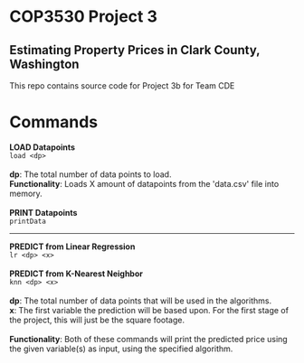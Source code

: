 # COP3530 Project 3
## Estimating Property Prices in Clark County, Washington
This repo contains source code for Project 3b for Team CDE

# Commands
**LOAD Datapoints**\
```load <dp>```\
\
**dp**: The total number of data points to load.\
**Functionality**: Loads X amount of datapoints from the 'data.csv' file into memory.\
\
**PRINT Datapoints**\
```printData```

---

**PREDICT from Linear Regression**\
```lr <dp> <x>```\
\
**PREDICT from K-Nearest Neighbor**\
```knn <dp> <x>```\
\
**dp**: The total number of data points that will be used in the algorithms.\
**x**: The first variable the prediction will be based upon. For the first stage of the project, this will just be the square footage.\
\
**Functionality**: Both of these commands will print the predicted price using the given variable(s) as input, using the specified algorithm.
